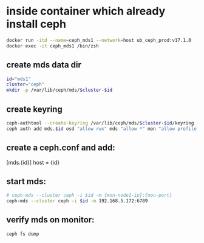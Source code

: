 # inside container which already install ceph
```bash
docker run -itd --name=ceph_mds1 --network=host ub_ceph_prod:v17.1.0
docker exec -it ceph_mds1 /bin/zsh
```

## create mds data dir
```bash
id="mds1"
cluster="ceph"
mkdir -p /var/lib/ceph/mds/$cluster-$id
```

## create keyring
```bash
ceph-authtool --create-keyring /var/lib/ceph/mds/$cluster-$id/keyring --gen-key -n mds.$id
ceph auth add mds.$id osd "allow rwx" mds "allow *" mon "allow profile mds" -i /var/lib/ceph/mds/$cluster-$id/keyring
```

## create a ceph.conf and add:
[mds.{id}]
host = {id}

## start mds:
```bash
# ceph-mds --cluster ceph -i $id -m {mon-node1-ip}:{mon-port}
ceph-mds --cluster ceph -i $id -m 192.168.5.172:6789
```

## verify mds on monitor:
`ceph fs dump`

